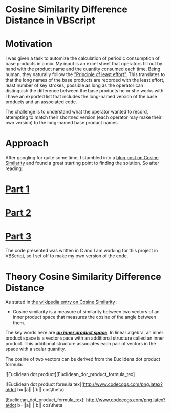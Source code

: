 Cosine Similarity Difference Distance in VBScript
=================================================

# Motivation #

I was given a task to automize the calculation of periodic consumption of base products in a mix. 
My input is an excel sheet that operators fill out by hand with the product name and the quantity consumed each time. 
Being human, they naturally follow the ["Principle of least effort"](http://en.wikipedia.org/wiki/Principle_of_least_effort). 
This translates to that the long names of the base products are recorded with the least effort, least number of key strokes, possible as long as the operator can distinguish the difference between the base products he or she works with.
I have an exported list that includes the long-named version of the base products and an associated code.

The challenge is to understand what the operator wanted to record, attempting to match their shortned version (each operator may make their own version) to the long-named base product names.

# Approach #

After googling for quite some time, I stumbled into a [blog post on Cosine Similarity](http://www.gettingcirrius.com/2010/12/calculating-similarity-part-1-cosine.html) and found a great starting point to finding the solution.
So after reading:
  # [Part 1](http://www.gettingcirrius.com/2010/12/calculating-similarity-part-1-cosine.html)
  # [Part 2](http://www.gettingcirrius.com/2011/01/calculating-similarity-part-2-jaccard.html)
  # [Part 3](http://www.gettingcirrius.com/2011/06/calculating-similarity-part-3-damerau.html)

The code presented was written in C and I am working for this project in VBScript, so I set off to make my own version of the code.

# Theory Cosine Similarity Difference Distance #

As stated in [the wikipedia entry on Cosine Similarity](http://en.wikipedia.org/wiki/Cosine_similarity) : 
  * Cosine similarity is a measure of similarity between two vectors of an inner product space that measures the cosine of the angle between them.

The key words here are [***an inner product space***](http://en.wikipedia.org/wiki/Inner_product_space). In linear algebra, an inner product space is a vector space with an additional structure called an inner product. This additional structure associates each pair of vectors in the space with a scalar quantity.

The cosine of two vectors can be derived from the Euclidena dot product formula:

![Euclidean dot product][Euclidean_dor_product_formula_tex]

![Euclidean dot product formula tex](http://www.codecogs.com/png.latex?a\dot b=||a|| ||b|| cos\theta)

[Euclidean_dot_product_formula_tex]: http://www.codecogs.com/png.latex?a\dot b=||a|| ||b|| cos\theta

